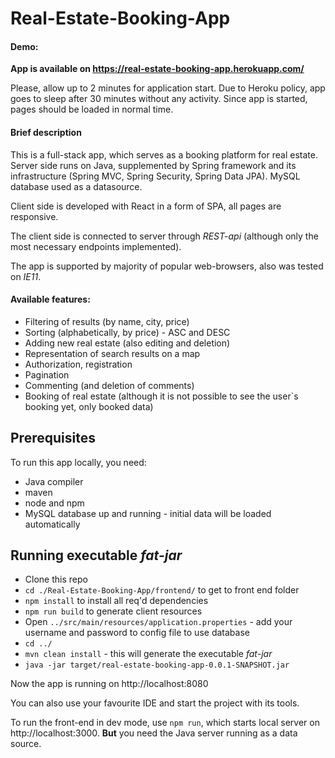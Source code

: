 # Real-Estate-Booking-App

#### Demo:

**App is available on https://real-estate-booking-app.herokuapp.com/**

Please, allow up to 2 minutes for application start. Due to Heroku policy, app goes to sleep after 30 minutes without any activity. Since app is started, pages should be loaded in normal time.

#### Brief description

This is a full-stack app, which serves as a booking platform for real estate.
Server side runs on Java, supplemented by Spring framework and its infrastructure (Spring MVC, Spring Security, Spring Data JPA). 
MySQL database used as a datasource.

Client side is developed with React in a form of SPA, all pages are responsive.

The client side is connected to server through *REST-api* (although only the most necessary endpoints implemented).

The app is supported by majority of popular web-browsers, also was tested on *IE11*.

#### Available features:

- Filtering of results (by name, city, price)
- Sorting (alphabetically, by price) - ASC and DESC
- Adding new real estate (also editing and deletion)
- Representation of search results on a map
- Authorization, registration
- Pagination
- Commenting (and deletion of comments)
- Booking of real estate (although it is not possible to see the user`s booking yet, only booked data)

## Prerequisites

To run this app locally, you need:

- Java compiler
- maven
- node and npm
- MySQL database up and running - initial data will be loaded automatically

## Running executable *fat-jar*

- Clone this repo
- `cd ./Real-Estate-Booking-App/frontend/` to get to front end folder
- `npm install` to install all req'd dependencies
- `npm run build` to generate client resources
- Open `../src/main/resources/application.properties` - add your username and password to config file to use database
- `cd ../`
- `mvn clean install` - this will generate the executable *fat-jar*
- `java -jar target/real-estate-booking-app-0.0.1-SNAPSHOT.jar`

Now the app is running on http://localhost:8080

You can also use your favourite IDE and start the project with its tools.

To run the front-end in dev mode, use `npm run`, which starts local server on http://localhost:3000. **But** you need the Java server running as a data source.